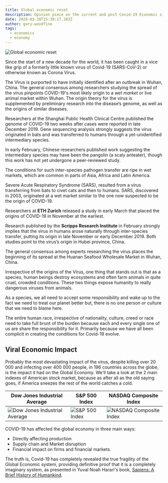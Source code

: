 ```yaml
---
title: Global economic reset
description: Opinion piece on the current and post Covid-19 Economic situation
date: 2020-03-28T15:30:17.283Z
author: gary-woodfine
tags:
  - economics
  - economy
---
```

![Global economic reset](/uploads/economics.png "Global economic reset")

Since the start of a new decade for the world, it has been caught in a vice like grip of a formerly little known virus of Covid-19 (SARS-CoV-2)  or otherwise known as Corona Virus.

The Virus is purported to have initially identified after an outbreak in Wuhan, China.  The general consensus among researchers studying the spread of the virus pinpoints COVID-19's most likely origin to a *wet market* or live animal market within Wuhan. The origin theory for the virus is supplemented by preliminary research into the disease’s genome, as well as the origins of similar diseases. 

Researchers at the Shanghai Public Health Clinical Centre published the genome of COVID-19 two weeks after cases were reported in late December 2019. Gene sequencing analysis strongly suggests the virus originated in bats and was transferred to humans through a yet-unidentified intermediary species. 

In early February, Chinese researchers published work suggesting the intermediary species may have been the pangolin (a scaly anteater), though this work has not yet undergone a peer-reviewed study.

The conditions for such inter-species pathogen transfer are ripe in wet markets, which are common in parts of Asia, Africa and Latin America. 

Severe Acute Respiratory Syndrome (SARS), resulted from a virus transferring from bats to civet cats and then to humans. SARS, discovered in 2003, originated at a wet market similar to the one now suspected to be the origin of COVID-19.

Researchers at **ETH Zurich** released a study in early March that placed the origins of COVID-19 in November at the earliest. 

Research published by the **Scripps Research Institute** in February strongly implies that the virus in humans arose naturally through inter-species transfer, putting its origin in late November or early December 2019. Both studies point to the virus’s origin in Hubei province, China.

The general consensus among experts researching the virus places the beginning of its spread at the Huanan Seafood Wholesale Market in Wuhan, China.

Irrespective of the origins of the Virus, one thing that stands out is that as a species, human beings destroy ecosystems and often farm animals in quite cruel, crowded conditions. These two things expose humanity to really dangerous viruses from animals.

As a species, we all need to accept some responsibility and wake up to the fact we need to treat our planet better but, there is no one person or culture that we need to blame here.  

The entire human race, irrespective of nationality, culture, creed or race need to take full brunt of the burden because each and every single one of us are share the responsibility for it.  Primarily because we have all been complicit in creating the conditions for Covid-19 evolve.

## Viral Economic Impact

Probably the most devastating impact of the virus, despite killing over 20 000 and infecting over 400 000 people, in 196 countries across the globe, is the impact it had on the Global Economy.  We'll take a look at the 2 main indexes of American stock market, because as after all as the old saying goes, if America sneezes the rest of the world catches a cold.

| Dow Jones Industrial Average                                                                            | S&P 500 Index                                                  | NASDAQ Composite Index                                                                  |
| ------------------------------------------------------------------------------------------------------- | -------------------------------------------------------------- | --------------------------------------------------------------------------------------- |
| ![Dow Jones Industrial Average](/uploads/dow-jones-industrial-index.png "Dow Jones Industrial Average") | ![S&P 500 Index](/uploads/sandp-500-index.png "S&P 500 Index") | ![NASDAQ Composite Index](/uploads/nasdaq-composite-index.png "NASDAQ Composite Index") |

COVID-19 has affected the global economy in three main ways: 
* Directly affecting production
* Supply chain and Market disruption
* Financial impact on firms and financial markets. 

The truth is, Covid-19 has completely revealed the true fragility of the Global Economic system, providing definitive proof that it is a completely imaginary system, as presented in Yuval Noah Harari's book, [Sapiens: A Brief History of Humankind](https://amzn.to/39t6ZJw). 



